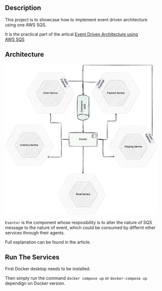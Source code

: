 ## Description

This project is to showcase how to implement event driven architecture using one AWS SQS.

It is the practical part of the artical [Event Driven Architecture using AWS SQS](https://medium.com/@hussin.ghrer/event-driven-architecture-using-aws-sqs-b93f80d4f648)

## Architecture

![SQS eventor Arch.](./assests/sqs-eventor.png "SQS eventor Arch.")

`Eventor` is the component whose resposibility is to alter the nature of SQS message to the nature of event, which could be consumed by differnt other services through their agents.

Full explanation can be found in the article.

## Run The Services

First Docker desktop needs to be installed.

Then simply run the command `docker compose up` or `docker-compose up` dependign on Docker version.
